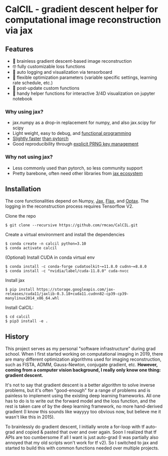 # CalCIL - gradient descent helper for computational image reconstruction via jax

## Features
- 🧠 brainless gradient descent-based image reconstruction 
- 🤓 fully customizable loss functions 
- 🫡 auto logging and visualization via tensorboard
- 😬 flexible optimization parameters (variable specific settings, learning rate schedule, etc.)
- 🤯 post-update custom functions 
- 🔮 handy helper functions for interactive 3/4D visualization on jupyter notebook 

### Why using jax?

- jax.numpy as a drop-in replacement for numpy, and also jax.scipy for scipy
- Light weight, easy to debug, and [functional programming](https://jax.readthedocs.io/en/latest/notebooks/Common_Gotchas_in_JAX.html#pure-functions)
- [Slightly faster](https://www.kaggle.com/code/grez911/performance-of-jax-vs-pytorch/) [than pytorch](https://github.com/GoogleCloudPlatform/vertex-ai-samples/blob/main/community-content/vertex_model_garden/benchmarking_reports/jax_vit_benchmarking_report.md)
- Good reproducibility through [explicit PRNG key management](https://jax.readthedocs.io/en/latest/notebooks/Common_Gotchas_in_JAX.html#jax-prng)

### Why not using jax?

- Less commonly used than pytorch, so less community support
- Pretty barebone, often need other libraries from [jax ecosystem](https://deepmind.google/discover/blog/using-jax-to-accelerate-our-research/)

## Installation
The core functionalities depend on Numpy, [Jax](https://github.com/google/jax), [Flax](https://github.com/google/flax), and [Optax](https://github.com/deepmind/optax). The logging in the reconstruction process requires Tensorflow V2.

Clone the repo

    $ git clone --recursive https://github.com/rmcao/CalCIL.git

Create a virtual environment and install the dependencies

    $ conda create -n calcil python=3.10
    $ conda activate calcil

(Optional) Install CUDA in conda virtual env

    $ conda install -c conda-forge cudatoolkit~=11.8.0 cudnn~=8.8.0
    $ conda install -c "nvidia/label/cuda-11.8.0" cuda-nvcc

Install jax

    $ pip install https://storage.googleapis.com/jax-releases/cuda11/jaxlib-0.3.18+cuda11.cudnn82-cp39-cp39-manylinux2014_x86_64.whl

Install CalCIL:

    $ cd calcil
    $ pip3 install -e .


## History
This project serves as my personal "software infrastructure" during grad school. When I first started working on computational 
imaging in 2019, there are many different optimization algorithms used for imaging reconstruction, such as FISTA, ADMM, Gauss-Newton, conjugate gradient, etc.
**However, coming from a computer vision background, I really only know one thing: gradient descent.** 

It's not to say that gradient descent is a better algorithm to solve inverse problems, but it's often "good-enough" for a range of problems and is painless to implement using the existing deep learning frameworks.
All one has to do is to write out the forward model and the loss function, and the rest is taken care of by the deep learning framework, no more hand-derived gradient (I know this sounds like wayyyy too obvious now, but believe me it wasn't like this in 2015).

To brainlessly do gradient descent, I initially wrote a for-loop with tf auto-grad and copied & pasted that over and over again. 
Soon I realized that tf APIs are too cumbersome if all I want is just auto-grad (I was partially also annoyed that my old scripts won't work for tf v2). 
So I switched to jax and started to build this with common functions needed over multiple projects. 

